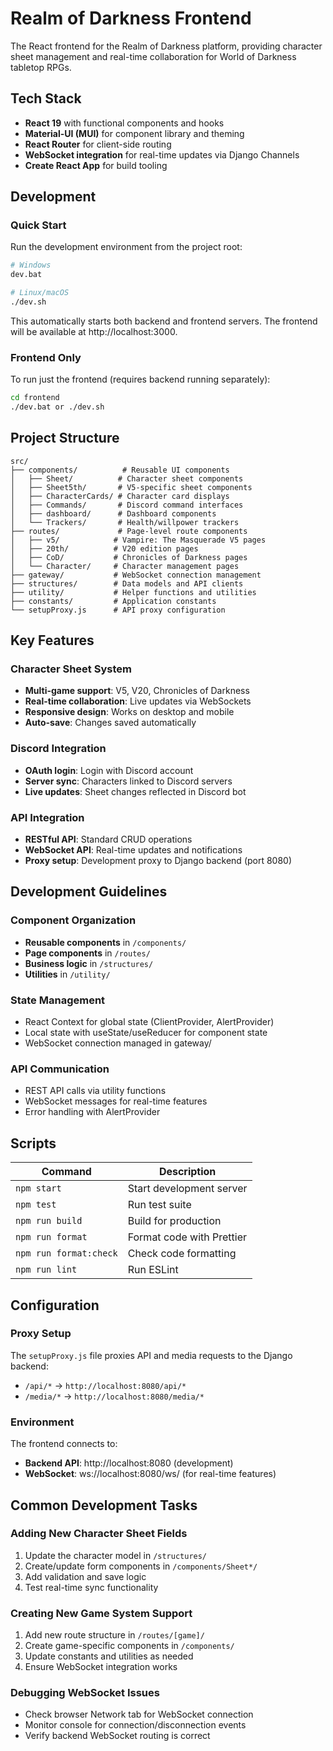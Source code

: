 # Realm of Darkness Frontend

The React frontend for the Realm of Darkness platform, providing character sheet management and real-time collaboration for World of Darkness tabletop RPGs.

## Tech Stack

- **React 19** with functional components and hooks
- **Material-UI (MUI)** for component library and theming
- **React Router** for client-side routing
- **WebSocket integration** for real-time updates via Django Channels
- **Create React App** for build tooling

## Development

### Quick Start

Run the development environment from the project root:

```bash
# Windows
dev.bat

# Linux/macOS
./dev.sh
```

This automatically starts both backend and frontend servers. The frontend will be available at http://localhost:3000.

### Frontend Only

To run just the frontend (requires backend running separately):

```bash
cd frontend
./dev.bat or ./dev.sh
```

## Project Structure

```
src/
├── components/          # Reusable UI components
│   ├── Sheet/          # Character sheet components
│   ├── Sheet5th/       # V5-specific sheet components
│   ├── CharacterCards/ # Character card displays
│   ├── Commands/       # Discord command interfaces
│   ├── dashboard/      # Dashboard components
│   └── Trackers/       # Health/willpower trackers
├── routes/             # Page-level route components
│   ├── v5/            # Vampire: The Masquerade V5 pages
│   ├── 20th/          # V20 edition pages
│   ├── CoD/           # Chronicles of Darkness pages
│   └── Character/     # Character management pages
├── gateway/           # WebSocket connection management
├── structures/        # Data models and API clients
├── utility/           # Helper functions and utilities
├── constants/         # Application constants
└── setupProxy.js      # API proxy configuration
```

## Key Features

### Character Sheet System

- **Multi-game support**: V5, V20, Chronicles of Darkness
- **Real-time collaboration**: Live updates via WebSockets
- **Responsive design**: Works on desktop and mobile
- **Auto-save**: Changes saved automatically

### Discord Integration

- **OAuth login**: Login with Discord account
- **Server sync**: Characters linked to Discord servers
- **Live updates**: Sheet changes reflected in Discord bot

### API Integration

- **RESTful API**: Standard CRUD operations
- **WebSocket API**: Real-time updates and notifications
- **Proxy setup**: Development proxy to Django backend (port 8080)

## Development Guidelines

### Component Organization

- **Reusable components** in `/components/`
- **Page components** in `/routes/`
- **Business logic** in `/structures/`
- **Utilities** in `/utility/`

### State Management

- React Context for global state (ClientProvider, AlertProvider)
- Local state with useState/useReducer for component state
- WebSocket connection managed in gateway/

### API Communication

- REST API calls via utility functions
- WebSocket messages for real-time features
- Error handling with AlertProvider

## Scripts

| Command                | Description               |
| ---------------------- | ------------------------- |
| `npm start`            | Start development server  |
| `npm test`             | Run test suite            |
| `npm run build`        | Build for production      |
| `npm run format`       | Format code with Prettier |
| `npm run format:check` | Check code formatting     |
| `npm run lint`         | Run ESLint                |

## Configuration

### Proxy Setup

The `setupProxy.js` file proxies API and media requests to the Django backend:

- `/api/*` → `http://localhost:8080/api/*`
- `/media/*` → `http://localhost:8080/media/*`

### Environment

The frontend connects to:

- **Backend API**: http://localhost:8080 (development)
- **WebSocket**: ws://localhost:8080/ws/ (for real-time features)

## Common Development Tasks

### Adding New Character Sheet Fields

1. Update the character model in `/structures/`
2. Create/update form components in `/components/Sheet*/`
3. Add validation and save logic
4. Test real-time sync functionality

### Creating New Game System Support

1. Add new route structure in `/routes/[game]/`
2. Create game-specific components in `/components/`
3. Update constants and utilities as needed
4. Ensure WebSocket integration works

### Debugging WebSocket Issues

- Check browser Network tab for WebSocket connection
- Monitor console for connection/disconnection events
- Verify backend WebSocket routing is correct
